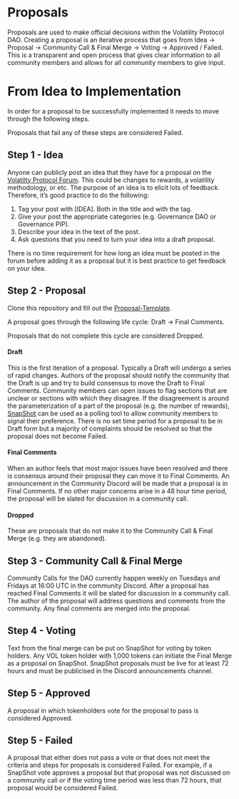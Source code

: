 # Proposals

Proposals are used to make official decisions within the Volatility Protocol DAO. Creating a proposal is an iterative process that goes from Idea -> Proposal -> Community Call & Final Merge -> Voting -> Approved / Failed. This is a transparent and open process that gives clear information to all community members and allows for all community members to give input.

# From Idea to Implementation

In order for a proposal to be successfully implemented it needs to move through the following steps.

Proposals that fail any of these steps are considered Failed.

## Step 1 - Idea

Anyone can publicly post an idea that they have for a proposal on the [Volatilty Protocol Forum](forum.volatilty.com). This could be changes to rewards, a volatility methodology, or etc. The purpose of an idea is to elicit lots of feedback. Therefore, it’s good practice to do the following:

1. Tag your post with [IDEA]. Both in the title and with the tag.
2. Give your post the appropriate categories (e.g. Governance DAO or Governance PIP).
3. Describe your idea in the text of the post.
4. Ask questions that you need to turn your idea into a draft proposal. 

There is no time requirement for how long an idea must be posted in the forum before adding it as a proposal but it is best practice to get feedback on your idea.

## Step 2 - Proposal

Clone this repository and fill out the [Proposal-Template](https://github.com/Volatility-DAO/DAO-Proposals/blob/main/Proposal-Template.md).

A proposal goes through the following life cycle: Draft -> Final Comments.

Proposals that do not complete this cycle are considered Dropped. 

#### Draft

This is the first iteration of a proposal. Typically a Draft will undergo a series of rapid changes. Authors of the proposal should notify the community that the Draft is up and try to build consensus to move the Draft to Final Comments. Community members can open issues to flag sections that are unclear or sections with which they disagree. If the disagreement is around the parameterization of a part of the proposal (e.g. the number of rewards), [SnapShot](vote.volatility.com) can be used as a polling tool to allow community members to signal their preference. There is no set time period for a proposal to be in Draft form but a majority of complaints should be resolved so that the proposal does not become Failed.

#### Final Comments

When an author feels that most major issues have been resolved and there is consensus around their proposal they can move it to Final Comments. An announcement in the Community Discord will be made that a proposal is in Final Comments. If no other major concerns arise in a 48 hour time period, the proposal will be slated for discussion in a community call. 

#### Dropped

These are proposals that do not make it to the Community Call & Final Merge (e.g. they are abandoned).

## Step 3 - Community Call & Final Merge

Community Calls for the DAO currently happen weekly on Tuesdays and Fridays at 16:00 UTC in the community Discord. After a proposal has reached Final Comments it will be slated for discussion in a community call. The author of the proposal will address questions and comments from the community. Any final comments are merged into the proposal.

## Step 4 - Voting

Text from the final merge can be put on SnapShot for voting by token holders. Any VOL token holder with 1,000 tokens can initiate the Final Merge as a proposal on SnapShot. SnapShot proposals must be live for at least 72 hours and must be publicised in the Discord announcements channel.

## Step 5 - Approved

A proposal in which tokenholders vote for the proposal to pass is considered Approved.

## Step 5 - Failed

A proposal that either does not pass a vote or that does not meet the criteria and steps for proposals is considered Failed. For example, if a SnapShot vote approves a proposal but that proposal was not discussed on a community call or if the voting time period was less than 72 hours, that proposal would be considered Failed.


